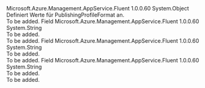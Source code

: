 <Type Name="PublishingProfileFormat" FullName="Microsoft.Azure.Management.AppService.Fluent.Models.PublishingProfileFormat">
  <TypeSignature Language="C#" Value="public static class PublishingProfileFormat" />
  <TypeSignature Language="ILAsm" Value=".class public auto ansi abstract sealed beforefieldinit PublishingProfileFormat extends System.Object" />
  <TypeSignature Language="DocId" Value="T:Microsoft.Azure.Management.AppService.Fluent.Models.PublishingProfileFormat" />
  <TypeSignature Language="VB.NET" Value="Public Class PublishingProfileFormat" />
  <TypeSignature Language="F#" Value="type PublishingProfileFormat = class" />
  <AssemblyInfo>
    <AssemblyName>Microsoft.Azure.Management.AppService.Fluent</AssemblyName>
    <AssemblyVersion>1.0.0.60</AssemblyVersion>
  </AssemblyInfo>
  <Base>
    <BaseTypeName>System.Object</BaseTypeName>
  </Base>
  <Interfaces />
  <Docs>
    <summary>
            Definiert Werte für PublishingProfileFormat an.
            </summary>
    <remarks>To be added.</remarks>
  </Docs>
  <Members>
    <Member MemberName="FileZilla3">
      <MemberSignature Language="C#" Value="public const string FileZilla3;" />
      <MemberSignature Language="ILAsm" Value=".field public static literal string FileZilla3" />
      <MemberSignature Language="DocId" Value="F:Microsoft.Azure.Management.AppService.Fluent.Models.PublishingProfileFormat.FileZilla3" />
      <MemberSignature Language="VB.NET" Value="Public Const FileZilla3 As String " />
      <MemberSignature Language="F#" Value="val mutable FileZilla3 : string" Usage="Microsoft.Azure.Management.AppService.Fluent.Models.PublishingProfileFormat.FileZilla3" />
      <MemberType>Field</MemberType>
      <AssemblyInfo>
        <AssemblyName>Microsoft.Azure.Management.AppService.Fluent</AssemblyName>
        <AssemblyVersion>1.0.0.60</AssemblyVersion>
      </AssemblyInfo>
      <ReturnValue>
        <ReturnType>System.String</ReturnType>
      </ReturnValue>
      <Docs>
        <summary>To be added.</summary>
        <remarks>To be added.</remarks>
      </Docs>
    </Member>
    <Member MemberName="Ftp">
      <MemberSignature Language="C#" Value="public const string Ftp;" />
      <MemberSignature Language="ILAsm" Value=".field public static literal string Ftp" />
      <MemberSignature Language="DocId" Value="F:Microsoft.Azure.Management.AppService.Fluent.Models.PublishingProfileFormat.Ftp" />
      <MemberSignature Language="VB.NET" Value="Public Const Ftp As String " />
      <MemberSignature Language="F#" Value="val mutable Ftp : string" Usage="Microsoft.Azure.Management.AppService.Fluent.Models.PublishingProfileFormat.Ftp" />
      <MemberType>Field</MemberType>
      <AssemblyInfo>
        <AssemblyName>Microsoft.Azure.Management.AppService.Fluent</AssemblyName>
        <AssemblyVersion>1.0.0.60</AssemblyVersion>
      </AssemblyInfo>
      <ReturnValue>
        <ReturnType>System.String</ReturnType>
      </ReturnValue>
      <Docs>
        <summary>To be added.</summary>
        <remarks>To be added.</remarks>
      </Docs>
    </Member>
    <Member MemberName="WebDeploy">
      <MemberSignature Language="C#" Value="public const string WebDeploy;" />
      <MemberSignature Language="ILAsm" Value=".field public static literal string WebDeploy" />
      <MemberSignature Language="DocId" Value="F:Microsoft.Azure.Management.AppService.Fluent.Models.PublishingProfileFormat.WebDeploy" />
      <MemberSignature Language="VB.NET" Value="Public Const WebDeploy As String " />
      <MemberSignature Language="F#" Value="val mutable WebDeploy : string" Usage="Microsoft.Azure.Management.AppService.Fluent.Models.PublishingProfileFormat.WebDeploy" />
      <MemberType>Field</MemberType>
      <AssemblyInfo>
        <AssemblyName>Microsoft.Azure.Management.AppService.Fluent</AssemblyName>
        <AssemblyVersion>1.0.0.60</AssemblyVersion>
      </AssemblyInfo>
      <ReturnValue>
        <ReturnType>System.String</ReturnType>
      </ReturnValue>
      <Docs>
        <summary>To be added.</summary>
        <remarks>To be added.</remarks>
      </Docs>
    </Member>
  </Members>
</Type>